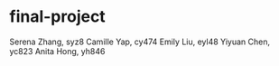 # final-project
Serena Zhang, syz8 Camille Yap, cy474 Emily Liu, eyl48 Yiyuan Chen, yc823 Anita Hong, yh846
